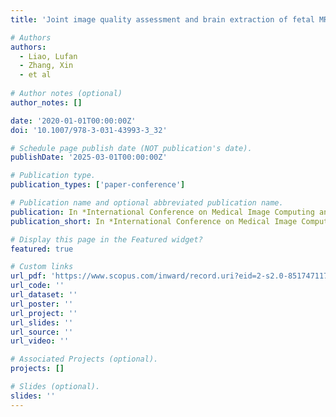 ```yaml
---
title: 'Joint image quality assessment and brain extraction of fetal MRI using deep learning'

# Authors
authors:
  - Liao, Lufan
  - Zhang, Xin
  - et al
  
# Author notes (optional)
author_notes: []

date: '2020-01-01T00:00:00Z'
doi: '10.1007/978-3-031-43993-3_32'

# Schedule page publish date (NOT publication's date).
publishDate: '2025-03-01T00:00:00Z'

# Publication type.
publication_types: ['paper-conference']

# Publication name and optional abbreviated publication name.
publication: In *International Conference on Medical Image Computing and Computer-Assisted Intervention*
publication_short: In *International Conference on Medical Image Computing and Computer-Assisted Intervention, MICCAI*

# Display this page in the Featured widget?
featured: true

# Custom links
url_pdf: 'https://www.scopus.com/inward/record.uri?eid=2-s2.0-85174711734&doi=10.1007%2f978-3-031-43993-3_32&partnerID=40&md5=56fdbf3120e82d55d5b2cdf18544b14d'
url_code: ''
url_dataset: ''
url_poster: ''
url_project: ''
url_slides: ''
url_source: ''
url_video: ''

# Associated Projects (optional).
projects: []

# Slides (optional).
slides: ''
---
```

